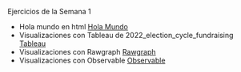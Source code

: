 Ejercicios de la Semana 1

* Hola mundo en html [Hola Mundo](https://estebanotero.github.io/infovis/s1/holamundo.html)
* Visualizaciones con Tableau de 2022_election_cycle_fundraising [Tableau](https://estebanotero.github.io/infovis/s1/tableau.html)
* Visualizaciones con Rawgraph [Rawgraph](https://estebanotero.github.io/infovis/s1/rawgraph.html)
* Visualizaciones con Observable [Observable](https://estebanotero.github.io/infovis/s1/observable.html)

